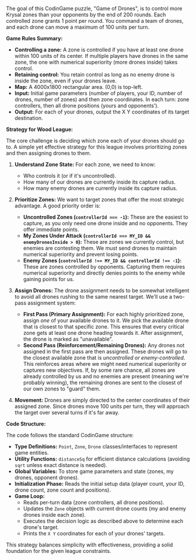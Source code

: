The goal of this CodinGame puzzle, "Game of Drones", is to control more Krysal zones than your opponents by the end of 200 rounds. Each controlled zone grants 1 point per round. You command a team of drones, and each drone can move a maximum of 100 units per turn.

**Game Rules Summary:**
*   **Controlling a zone:** A zone is controlled if you have at least one drone within 100 units of its center. If multiple players have drones in the same zone, the one with numerical superiority (more drones inside) takes control.
*   **Retaining control:** You retain control as long as no enemy drone is inside the zone, even if your drones leave.
*   **Map:** A 4000x1800 rectangular area. (0,0) is top-left.
*   **Input:** Initial game parameters (number of players, your ID, number of drones, number of zones) and then zone coordinates. In each turn: zone controllers, then all drone positions (yours and opponents').
*   **Output:** For each of your drones, output the X Y coordinates of its target destination.

**Strategy for Wood League:**

The core challenge is deciding which zone each of your drones should go to. A simple yet effective strategy for this league involves prioritizing zones and then assigning drones to them.

1.  **Understand Zone State:**
    For each zone, we need to know:
    *   Who controls it (or if it's uncontrolled).
    *   How many of our drones are currently inside its capture radius.
    *   How many enemy drones are currently inside its capture radius.

2.  **Prioritize Zones:**
    We want to target zones that offer the most strategic advantage. A good priority order is:
    *   **Uncontrolled Zones (`controllerId === -1`):** These are the easiest to capture, as you only need one drone inside and no opponents. They offer immediate points.
    *   **My Zones Under Attack (`controllerId === MY_ID && enemyDronesInside > 0`):** These are zones we currently control, but enemies are contesting them. We must send drones to maintain numerical superiority and prevent losing points.
    *   **Enemy Zones (`controllerId !== MY_ID && controllerId !== -1`):** These are zones controlled by opponents. Capturing them requires numerical superiority and directly denies points to the enemy while gaining points for us.

3.  **Assign Drones:**
    The drone assignment needs to be somewhat intelligent to avoid all drones rushing to the same nearest target. We'll use a two-pass assignment system:

    *   **First Pass (Primary Assignment):** For each highly prioritized zone, assign *one* of your available drones to it. We pick the available drone that is closest to that specific zone. This ensures that every critical zone gets at least one drone heading towards it. After assignment, the drone is marked as "unavailable".
    *   **Second Pass (Reinforcement/Remaining Drones):** Any drones not assigned in the first pass are then assigned. These drones will go to the closest available zone that is *uncontrolled or enemy-controlled*. This reinforces areas where we might need numerical superiority or captures new objectives. If, by some rare chance, all zones are already controlled by us and no enemies are present (meaning we're probably winning), the remaining drones are sent to the closest of our own zones to "guard" them.

4.  **Movement:**
    Drones are simply directed to the center coordinates of their assigned zone. Since drones move 100 units per turn, they will approach the target over several turns if it's far away.

**Code Structure:**

The code follows the standard CodinGame structure:
*   **Type Definitions:** `Point`, `Zone`, `Drone` classes/interfaces to represent game entities.
*   **Utility Functions:** `distanceSq` for efficient distance calculations (avoiding `sqrt` unless exact distance is needed).
*   **Global Variables:** To store game parameters and state (zones, my drones, opponent drones).
*   **Initialization Phase:** Reads the initial setup data (player count, your ID, drone count, zone count and positions).
*   **Game Loop:**
    *   Reads per-turn data (zone controllers, all drone positions).
    *   Updates the `Zone` objects with current drone counts (my and enemy drones inside each zone).
    *   Executes the decision logic as described above to determine each drone's target.
    *   Prints the `X Y` coordinates for each of your drones' targets.

This strategy balances simplicity with effectiveness, providing a solid foundation for the given league constraints.